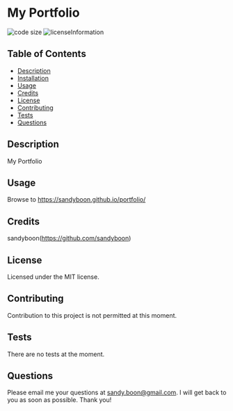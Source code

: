 # My Portfolio

![code size](https://img.shields.io/github/languages/code-size/sandyboon/portfolio)
![licenseInformation](https://img.shields.io/apm/l/vim-mode)

## Table of Contents

- [Description](#Description)
- [Installation](#Installation)
- [Usage](#Usage)
- [Credits](#Credits)
- [License](#License)
- [Contributing](#Contributing)
- [Tests](#Tests)
- [Questions](#Questions)

## Description

My Portfolio


## Usage

Browse to https://sandyboon.github.io/portfolio/

## Credits

sandyboon(https://github.com/sandyboon)

## License

Licensed under the MIT license.

## Contributing

Contribution to this project is not permitted at this moment.

## Tests

There are no tests at the moment.

## Questions

Please email me your questions at sandy.boon@gmail.com. I will get back to you as soon as possible. Thank you!

